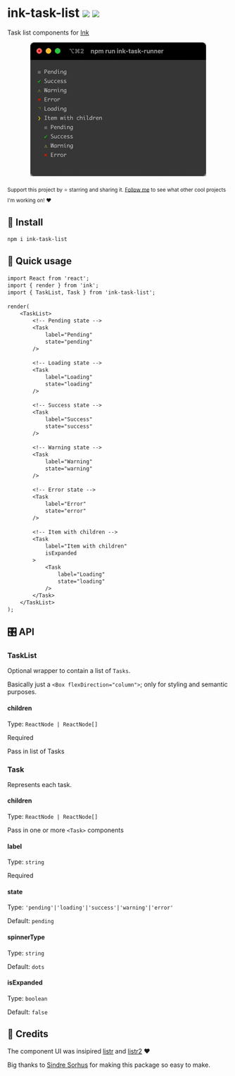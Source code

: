 # ink-task-list <a href="https://npm.im/ink-task-list"><img src="https://badgen.net/npm/v/ink-task-list"></a> <!-- <a href="https://npm.im/ink-task-list"><img src="https://badgen.net/npm/dm/ink-task-list"></a> --> <a href="https://packagephobia.now.sh/result?p=ink-task-list"><img src="https://packagephobia.now.sh/badge?p=ink-task-list"></a>

Task list components for [Ink](https://github.com/vadimdemedes/ink)

<p align="center">
  <img width="400" src=".github/task-list.gif">
</p>

<sub>Support this project by ⭐️ starring and sharing it. [Follow me](https://github.com/privatenumber) to see what other cool projects I'm working on! ❤️</sub>

## 🚀 Install
```sh
npm i ink-task-list
```

## 🚦 Quick usage
```tsx
import React from 'react';
import { render } from 'ink';
import { TaskList, Task } from 'ink-task-list';

render(
    <TaskList>
        <!-- Pending state -->
        <Task
            label="Pending"
            state="pending"
        />

        <!-- Loading state -->
        <Task
            label="Loading"
            state="loading"
        />

        <!-- Success state -->
        <Task
            label="Success"
            state="success"
        />

        <!-- Warning state -->
        <Task
            label="Warning"
            state="warning"
        />

        <!-- Error state -->
        <Task
            label="Error"
            state="error"
        />

        <!-- Item with children -->
        <Task
            label="Item with children"
            isExpanded
        >
            <Task
                label="Loading"
                state="loading"
            />
        </Task>
    </TaskList>
);
```

## 🎛 API

### TaskList

Optional wrapper to contain a list of `Tasks`.

Basically just a `<Box flexDirection="column">`; only for styling and semantic purposes.

#### children
Type: `ReactNode | ReactNode[]`

Required

Pass in list of Tasks

### Task

Represents each task.

#### children
Type: `ReactNode | ReactNode[]`

Pass in one or more `<Task>` components

#### label
Type: `string`

Required
#### state
Type: `'pending'|'loading'|'success'|'warning'|'error'`

Default: `pending`

#### spinnerType
Type: `string`

Default: `dots`

#### isExpanded
Type: `boolean`

Default: `false`

## 🙏 Credits
The component UI was insipired [listr](https://github.com/SamVerschueren/listr) and [listr2](https://github.com/cenk1cenk2/listr2) ❤️

Big thanks to [Sindre Sorhus](https://github.com/sindresorhus) for making this package so easy to make.